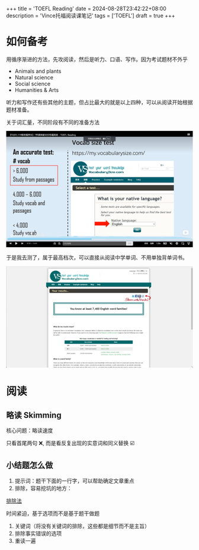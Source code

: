 +++
title = 'TOEFL Reading'
date = 2024-08-28T23:42:22+08:00
description = 'Vince托福阅读课笔记'
tags = ['TOEFL']
draft = true
+++

# 如何备考

用循序渐进的方法，先攻阅读，然后是听力、口语、写作。因为考试题材不外乎

- Animals and plants
- Natural science
- Social science
- Humanities & Arts

听力和写作还有些其他的主题，但占比最大的就是以上四种，可以从阅读开始根据题材准备。

关于词汇量，不同阶段有不同的准备方法

![词汇量阶段](p2.png)

于是我去测了，属于最高档次，可以直接从阅读中学单词、不用单独背单词书。

![词汇量测验](vocab.png)

# 阅读

## 略读 Skimming

核心问题：略读速度

只看首尾两句 :x:, 而是看反复出现的实意词和同义替换 :ballot_box_with_check:

## 小结题怎么做

1. 提示词：题干下面的一行字，可以帮助确定文章重点
2. 排除，容易挖坑的地方：

[排除法](https://toefl.xdf.cn/202306/13340487.html)

时间紧迫，基于选项而不是基于题干做题

1. 关键词（将没有关键词的排除，这些都是细节而不是主旨）
2. 排除事实错误的选项
3. 重读一遍


